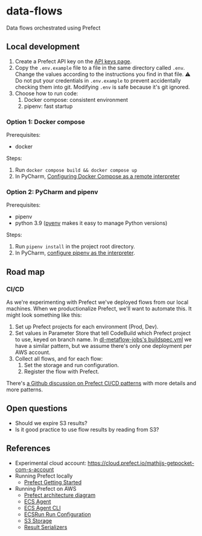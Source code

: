 # data-flows
Data flows orchestrated using Prefect

## Local development
1. Create a Prefect API key on the [API keys page](https://cloud.prefect.io/user/keys).
2. Copy the `.env.example` file to a file in the same directory called `.env`. Change the values according to the instructions you find in that file. :warning: Do not put your credentials in `.env.example` to prevent accidentally checking them into git. Modifying `.env` is safe because it's git ignored.
3. Choose how to run code:
   1. Docker compose: consistent environment
   2. pipenv: fast startup

### Option 1: Docker compose
Prerequisites:
- docker

Steps:
1. Run `docker compose build && docker compose up`
2. In PyCharm, [Configuring Docker Compose as a remote interpreter](https://www.jetbrains.com/help/pycharm/using-docker-compose-as-a-remote-interpreter.html#docker-compose-remote)

### Option 2: PyCharm and pipenv
Prerequisites:
- pipenv
- python 3.9 ([pyenv](https://github.com/pyenv/pyenv) makes it easy to manage Python versions)

Steps:
1. Run `pipenv install` in the project root directory.
2. In PyCharm, [configure pipenv as the interpreter](https://www.jetbrains.com/help/pycharm/pipenv.html#pipenv-existing-project).

## Road map

### CI/CD
As we're experimenting with Prefect we've deployed flows from our local machines. When we productionalize Prefect,
we'll want to automate this. It might look something like this: 

1. Set up Prefect projects for each environment (Prod, Dev).
2. Set values in Parameter Store that tell CodeBuild which Prefect project to use, keyed on branch name.
In [dl-metaflow-jobs's buildspec.yml](https://github.com/Pocket/dl-metaflow-jobs/blob/main/buildspec.yml)
we have a similar pattern, but we assume there's only one deployment per AWS account.
3. Collect all flows, and for each flow:
   1. Set the storage and run configuration.
   2. Register the flow with Prefect.

There's [a Github discussion on Prefect CI/CD patterns](https://github.com/PrefectHQ/prefect/discussions/4042)
with more details and more patterns.

## Open questions
- Should we expire S3 results?
- Is it good practice to use flow results by reading from S3?

## References
- Experimental cloud account: https://cloud.prefect.io/mathijs-getpocket-com-s-account
- Running Prefect locally
  - [Prefect Getting Started](https://docs.prefect.io/orchestration/getting-started/quick-start.html)
- Running Prefect on AWS
  - [Prefect architecture diagram](https://docs.prefect.io/orchestration/#architecture-overview) 
  - [ECS Agent](https://docs.prefect.io/orchestration/agents/ecs.html#running-ecs-agent-in-production)
  - [ECS Agent CLI](https://docs.prefect.io/api/latest/cli/agent.html#ecs-start)
  - [ECSRun Run Configuration](https://docs.prefect.io/api/latest/run_configs.html#ecsrun)
  - [S3 Storage](https://docs.prefect.io/api/latest/storage.html#s3)
  - [Result Serializers](https://docs.prefect.io/api/latest/engine/serializers.html#serializer)
